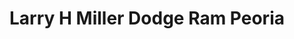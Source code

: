 ---
title: "Larry H Miller Dodge Ram Peoria"
url: /peoria/larry-h-miller-dodge-ram-peoria/
shop: Autohaus
---